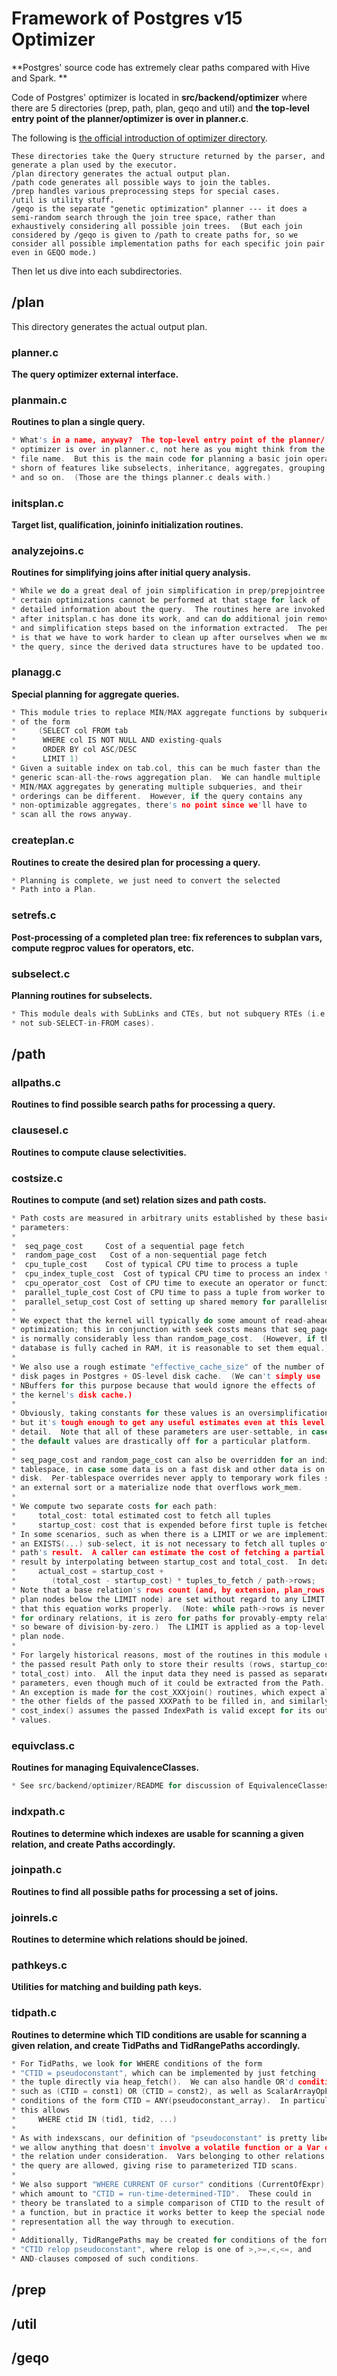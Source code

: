 # Framework of Postgres v15 Optimizer

**Postgres' source code has extremely clear paths compared with Hive and Spark. **

Code of Postgres' optimizer is located in **src/backend/optimizer** where there are 5 directories (prep, path, plan, geqo and util) and **the top-level entry point of the planner/optimizer is over in planner.c**.

The following is [the official introduction of optimizer directory](https://github.com/postgres/postgres/tree/REL_15_STABLE/src/backend/optimizer).

```
These directories take the Query structure returned by the parser, and generate a plan used by the executor.  
/plan directory generates the actual output plan.
/path code generates all possible ways to join the tables.
/prep handles various preprocessing steps for special cases. 
/util is utility stuff.  
/geqo is the separate "genetic optimization" planner --- it does a semi-random search through the join tree space, rather than exhaustively considering all possible join trees.  (But each join considered by /geqo is given to /path to create paths for, so we consider all possible implementation paths for each specific join pair even in GEQO mode.)
```

Then let us dive into each subdirectories.

## /plan

This directory generates the actual output plan.

### planner.c

**The query optimizer external interface.**

### planmain.c

**Routines to plan a single query.**

```c
* What's in a name, anyway?  The top-level entry point of the planner/
* optimizer is over in planner.c, not here as you might think from the
* file name.  But this is the main code for planning a basic join operation,
* shorn of features like subselects, inheritance, aggregates, grouping,
* and so on.  (Those are the things planner.c deals with.)
```

### initsplan.c

**Target list, qualification, joininfo initialization routines.**

### analyzejoins.c

**Routines for simplifying joins after initial query analysis.**

```c
* While we do a great deal of join simplification in prep/prepjointree.c,
* certain optimizations cannot be performed at that stage for lack of
* detailed information about the query.  The routines here are invoked
* after initsplan.c has done its work, and can do additional join removal
* and simplification steps based on the information extracted.  The penalty
* is that we have to work harder to clean up after ourselves when we modify
* the query, since the derived data structures have to be updated too.
```

### planagg.c

**Special planning for aggregate queries.**

```c
* This module tries to replace MIN/MAX aggregate functions by subqueries
* of the form
*     (SELECT col FROM tab
*      WHERE col IS NOT NULL AND existing-quals
*      ORDER BY col ASC/DESC
*      LIMIT 1)
* Given a suitable index on tab.col, this can be much faster than the
* generic scan-all-the-rows aggregation plan.  We can handle multiple
* MIN/MAX aggregates by generating multiple subqueries, and their
* orderings can be different.  However, if the query contains any
* non-optimizable aggregates, there's no point since we'll have to
* scan all the rows anyway.
```

### createplan.c

**Routines to create the desired plan for processing a query.**

```c
* Planning is complete, we just need to convert the selected
* Path into a Plan.
```

### setrefs.c

**Post-processing of a completed plan tree: fix references to subplan vars, compute regproc values for operators, etc.**

### subselect.c

**Planning routines for subselects.**

```c
* This module deals with SubLinks and CTEs, but not subquery RTEs (i.e.,
* not sub-SELECT-in-FROM cases).
```

## /path

### allpaths.c

**Routines to find possible search paths for processing a query.**

### clausesel.c

**Routines to compute clause selectivities.**

### costsize.c

**Routines to compute (and set) relation sizes and path costs.**

```c
* Path costs are measured in arbitrary units established by these basic
* parameters:
*
*  seq_page_cost     Cost of a sequential page fetch
*  random_page_cost   Cost of a non-sequential page fetch
*  cpu_tuple_cost    Cost of typical CPU time to process a tuple
*  cpu_index_tuple_cost  Cost of typical CPU time to process an index tuple
*  cpu_operator_cost  Cost of CPU time to execute an operator or function
*  parallel_tuple_cost Cost of CPU time to pass a tuple from worker to leader backend
*  parallel_setup_cost Cost of setting up shared memory for parallelism
*
* We expect that the kernel will typically do some amount of read-ahead
* optimization; this in conjunction with seek costs means that seq_page_cost
* is normally considerably less than random_page_cost.  (However, if the
* database is fully cached in RAM, it is reasonable to set them equal.)
*
* We also use a rough estimate "effective_cache_size" of the number of
* disk pages in Postgres + OS-level disk cache.  (We can't simply use
* NBuffers for this purpose because that would ignore the effects of
* the kernel's disk cache.)
*
* Obviously, taking constants for these values is an oversimplification,
* but it's tough enough to get any useful estimates even at this level of
* detail.  Note that all of these parameters are user-settable, in case
* the default values are drastically off for a particular platform.
*
* seq_page_cost and random_page_cost can also be overridden for an individual
* tablespace, in case some data is on a fast disk and other data is on a slow
* disk.  Per-tablespace overrides never apply to temporary work files such as
* an external sort or a materialize node that overflows work_mem.
*
* We compute two separate costs for each path:
*     total_cost: total estimated cost to fetch all tuples
*     startup_cost: cost that is expended before first tuple is fetched
* In some scenarios, such as when there is a LIMIT or we are implementing
* an EXISTS(...) sub-select, it is not necessary to fetch all tuples of the
* path's result.  A caller can estimate the cost of fetching a partial
* result by interpolating between startup_cost and total_cost.  In detail:
*     actual_cost = startup_cost +
*        (total_cost - startup_cost) * tuples_to_fetch / path->rows;
* Note that a base relation's rows count (and, by extension, plan_rows for
* plan nodes below the LIMIT node) are set without regard to any LIMIT, so
* that this equation works properly.  (Note: while path->rows is never zero
* for ordinary relations, it is zero for paths for provably-empty relations,
* so beware of division-by-zero.)  The LIMIT is applied as a top-level
* plan node.
*
* For largely historical reasons, most of the routines in this module use
* the passed result Path only to store their results (rows, startup_cost and
* total_cost) into.  All the input data they need is passed as separate
* parameters, even though much of it could be extracted from the Path.
* An exception is made for the cost_XXXjoin() routines, which expect all
* the other fields of the passed XXXPath to be filled in, and similarly
* cost_index() assumes the passed IndexPath is valid except for its output
* values.
```

### equivclass.c

**Routines for managing EquivalenceClasses.**

```c
* See src/backend/optimizer/README for discussion of EquivalenceClasses.
```

### indxpath.c

**Routines to determine which indexes are usable for scanning a given relation, and create Paths accordingly.**

### joinpath.c

**Routines to find all possible paths for processing a set of joins.**

### joinrels.c

**Routines to determine which relations should be joined.**

### pathkeys.c

**Utilities for matching and building path keys.**

### tidpath.c

**Routines to determine which TID conditions are usable for scanning a given relation, and create TidPaths and TidRangePaths accordingly.**

```c
* For TidPaths, we look for WHERE conditions of the form
* "CTID = pseudoconstant", which can be implemented by just fetching
* the tuple directly via heap_fetch().  We can also handle OR'd conditions
* such as (CTID = const1) OR (CTID = const2), as well as ScalarArrayOpExpr
* conditions of the form CTID = ANY(pseudoconstant_array).  In particular
* this allows
*     WHERE ctid IN (tid1, tid2, ...)
*
* As with indexscans, our definition of "pseudoconstant" is pretty liberal:
* we allow anything that doesn't involve a volatile function or a Var of
* the relation under consideration.  Vars belonging to other relations of
* the query are allowed, giving rise to parameterized TID scans.
*
* We also support "WHERE CURRENT OF cursor" conditions (CurrentOfExpr),
* which amount to "CTID = run-time-determined-TID".  These could in
* theory be translated to a simple comparison of CTID to the result of
* a function, but in practice it works better to keep the special node
* representation all the way through to execution.
*
* Additionally, TidRangePaths may be created for conditions of the form
* "CTID relop pseudoconstant", where relop is one of >,>=,<,<=, and
* AND-clauses composed of such conditions.
```

## /prep

## /util

## /geqo

